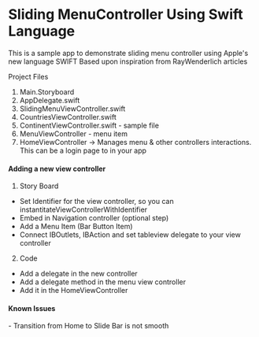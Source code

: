 Sliding MenuController Using Swift Language
===============================

This is a sample app to demonstrate sliding menu controller using Apple's new language SWIFT
Based upon inspiration from RayWenderlich articles

Project Files

1. Main.Storyboard
2. AppDelegate.swift
3. SlidingMenuViewController.swift
4. CountriesViewController.swift
5. ContinentViewController.swift - sample file
6. MenuViewController - menu item
7. HomeViewController -> Manages menu & other controllers interactions. This can be a login page to in your app

<h4>Adding a new view controller</h4>

1. Story Board
  - Set Identifier for the view controller, so you can instantitateViewControllerWithIdentifier
  - Embed in Navigation controller (optional step)
  - Add a Menu Item (Bar Button Item)
  - Connect IBOutlets, IBAction and set tableview delegate to your view controller
2. Code
  - Add a delegate in the new controller
  - Add a delegate method in the menu view controller
  - Add it in the HomeViewController

<h4>Known Issues</h4>
  - Transition from Home to Slide Bar is not smooth

